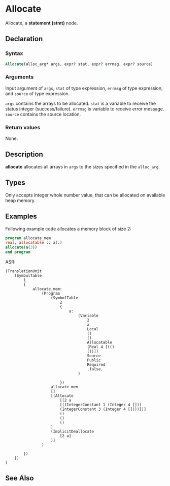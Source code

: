 # Allocate

Allocate, a **statement (stmt)** node.

## Declaration

### Syntax

```fortran
Allocate(alloc_arg* args, expr? stat, expr? errmsg, expr? source)
```

### Arguments

Input argument of `args`, `stat` of type expression, `errmsg` of type expression,
and `source` of type expression.

`args` contains the arrays to be allocated.
`stat` is a variable to receive the status integer (success/failure).
`errmsg` is variable to receive error message.
`source` contains the source location.

### Return values

None.

## Description

**allocate** allocates all arrays in `args` to the sizes specified in the
`alloc_arg`.

## Types

Only accepts integer whole number value, that can be allocated on available
heap memory.

## Examples

Following example code allocates a memory block of size 2:

```fortran
program allocate_mem
real, allocatable :: a(:)
allocate(a(3))
end program
```

ASR:
```
(TranslationUnit
    (SymbolTable
        1
        {
            allocate_mem:
                (Program
                    (SymbolTable
                        2
                        {
                            a:
                                (Variable
                                    2
                                    a
                                    Local
                                    ()
                                    ()
                                    Allocatable
                                    (Real 4 [(()
                                    ())])
                                    Source
                                    Public
                                    Required
                                    .false.
                                )

                        })
                    allocate_mem
                    []
                    [(Allocate
                        [(2 a
                        [((IntegerConstant 1 (Integer 4 []))
                        (IntegerConstant 3 (Integer 4 [])))])]
                        ()
                        ()
                        ()
                    )
                    (ImplicitDeallocate
                        [2 a]
                    )]
                )

        })
    []
)

```
## See Also
